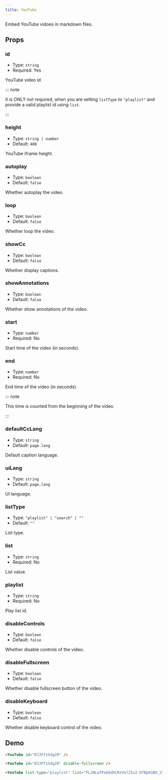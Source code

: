 ```yaml
---
title: YouTube
---
```


Embed YouTube vidoes in markdown files.

<!-- more -->

## Props

### id

- Type: `string`
- Required: Yes

YouTube video id

::: note

It is ONLY not required, when you are setting `listType` to `"playlist"` and provide a valid playlist id using `list`.

:::

### height

- Type: `string | number`
- Default: `400`

YouTube iframe height.

### autoplay

- Type: `boolean`
- Default: `false`

Whether autoplay the video.

### loop

- Type: `boolean`
- Default: `false`

Whether loop the video.

### showCc

- Type: `boolean`
- Default: `false`

Whether display captions.

### showAnnotations

- Type: `boolean`
- Default: `false`

Whether show annotations of the video.

### start

- Type: `number`
- Required: No

Start time of the video (in seconds).

### end

- Type: `number`
- Required: No

End time of the video (in seconds).

::: note

This time is counted from the beginning of the video.

:::

### defaultCcLang

- Type: `string`
- Default: `page.lang`

Default caption language.

### uiLang

- Type: `string`
- Default: `page.lang`

UI language.

### listType

- Type: `"playlist" | "search" | ""`
- Default: `""`

List type.

### list

- Type: `string`
- Required: No

List value.

### playlist

- Type: `string`
- Required: No

Play list id.

### disableControls

- Type: `boolean`
- Default: `false`

Whether disable controls of the video.

### disableFullscreen

- Type: `boolean`
- Default: `false`

Whether disable fullscreen button of the video.

### disableKeyboard

- Type: `boolean`
- Default: `false`

Whether disable keyboard control of the video.

## Demo

<YouTube id="0JJPfz5dg20" />

```md
<YouTube id="0JJPfz5dg20" />
```

<YouTube id="0JJPfz5dg20" disable-fullscreen />

```md
<YouTube id="0JJPfz5dg20" disable-fullscreen />
```

<YouTube list-type="playlist" list="PLJNLwTPak6dhCRzVelZIs2-DfBp01NX_1" />

```md
<YouTube list-type="playlist" list="PLJNLwTPak6dhCRzVelZIs2-DfBp01NX_1" />
```

